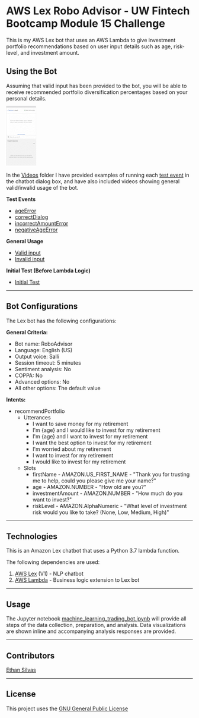 # AWS Lex Robo Advisor - UW Fintech Bootcamp Module 15 Challenge

This is my AWS Lex bot that uses an AWS Lambda to give investment portfolio recommendations based on user input details such as age, risk-level, and investment amount. 

## Using the Bot

Assuming that valid input has been provided to the bot, you will be able to receive recommended portfolio diversification percentages based on your personal details. 

![Gif showing general usage of inputing your age, risk-level, and investment amount and the bot responding with outputs such as “60% bonds (AGG), 40% equities (SPY)” or “20% bonds (AGG), 80% equities (SPY)”](./Videos/valid_input_test_AdobeExpress.gif)

In the [Videos](./Videos/) folder I have provided examples of running each [test event](./Test_Events/) in the chatbot dialog box, and have also included videos showing general valid/invalid usage of the bot.

**Test Events**
* [ageError](./Videos/age_error_test.mov)
* [correctDialog](./Videos/correct_dialog_test.mov)
* [incorrectAmountError](./Videos/incorrect_amount_error_test.mov)
* [negativeAgeError](./Videos/negative_age_error_test.mov)

**General Usage**
* [Valid input](./Videos/valid_input_test.mov)
* [Invalid input](./Videos/invalid_input_test.mov)

**Initial Test (Before Lambda Logic)**
* [Initial Test](./Videos/initial_roboadvisor_test.mov)

---

## Bot Configurations

The Lex bot has the following configurations: 

**General Criteria:**
* Bot name: RoboAdvisor
* Language: English (US)
* Output voice: Salli
* Session timeout: 5 minutes
* Sentiment analysis: No
* COPPA: No
* Advanced options: No
* All other options: The default value

**Intents:**
* recommendPortfolio
    * Utterances
        * I want to save money for my retirement
        * I'm {age} and I would like to invest for my retirement
        * I'm ​{age} and I want to invest for my retirement
        * I want the best option to invest for my retirement
        * I'm worried about my retirement
        * I want to invest for my retirement
        * I would like to invest for my retirement
    * Slots
        * firstName - AMAZON.US_FIRST_NAME - "Thank you for trusting me to help, could you please give me your name?"
        * age - AMAZON.NUMBER - "How old are you?"
        * investmentAmount - AMAZON.NUMBER - "How much do you want to invest?"
        * riskLevel - AMAZON.AlphaNumeric - "What level of investment risk would you like to take? (None, Low, Medium, High)"

---

## Technologies

This is an Amazon Lex chatbot that uses a Python 3.7 lambda function. 

The following dependencies are used: 
1. [AWS Lex](https://aws.amazon.com/lex/) (V1) - NLP chatbot 
2. [AWS Lambda](https://aws.amazon.com/lambda/) - Business logic extension to Lex bot

---

## Usage

The Jupyter notebook [machine_learning_trading_bot.ipynb](./machine_learning_trading_bot.ipynb) will provide all steps of the data collection, preparation, and analysis. Data visualizations are shown inline and accompanying analysis responses are provided.

---

## Contributors

[Ethan Silvas](https://github.com/ethansilvas)

---

## License

This project uses the [GNU General Public License](https://choosealicense.com/licenses/gpl-3.0/)